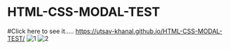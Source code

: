 # HTML-CSS-MODAL-TEST
#Click here to see it.....
https://utsav-khanal.github.io/HTML-CSS-MODAL-TEST/
![1](https://user-images.githubusercontent.com/100432431/201390881-385545db-6dcf-4b7b-b865-f6c825b3fc32.png)
![2](https://user-images.githubusercontent.com/100432431/201390913-2347f339-3fbe-489c-a63d-9a3ad6c26c43.png)
